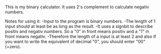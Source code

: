 This is my binary calculator.
It uses 2's complement to calculate negativ numbers.

Notes for using it:
-Input to the program is binary numbers.
-The length of 1 input should at least be as long as the result.
-It uses a signbit to describe positiv and negativ numbers. So a "0" in front means positiv and a "1" in front means negativ.
-Therefore the length of a input is at least 2 and also if you want to write the equivalent of decimal "0", you should enter "00" 
(+zero).
